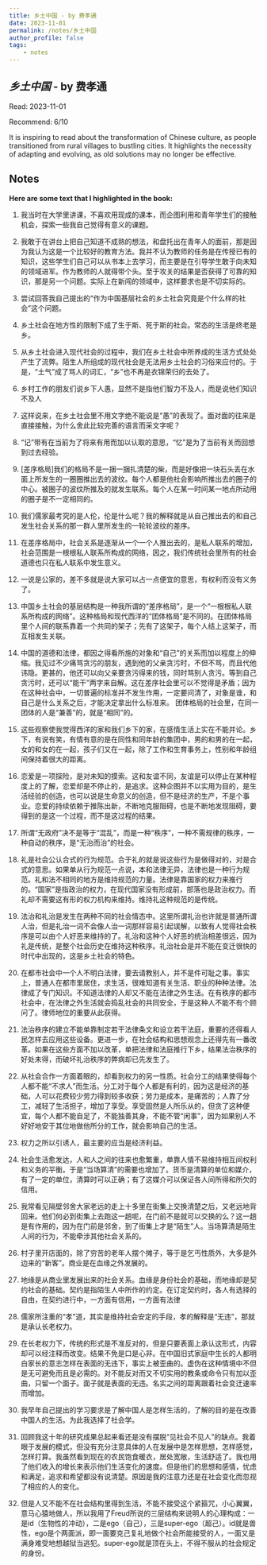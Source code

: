 ```yaml
---
title: 乡土中国 - by 费孝通
date: 2023-11-01
permalink: /notes/乡土中国
author_profile: false
tags:
    - notes
---
```


## *乡土中国* - by 费孝通

Read: 2023-11-01

Recommend: 6/10

It is inspiring to read about the transformation of Chinese culture, as people transitioned from rural villages to bustling cities. It highlights the necessity of adapting and evolving, as old solutions may no longer be effective.

## Notes

**Here are some text that I highlighted in the book:** 

1. 我当时在大学里讲课，不喜欢用现成的课本，而企图利用和青年学生们的接触机会，探索一些我自己觉得有意义的课题。

1. 我敢于在讲台上把自己知道不成熟的想法，和盘托出在青年人的面前，那是因为我认为这是一个比较好的教育方法。我并不认为教师的任务是在传授已有的知识，这些学生们自己可以从书本上去学习，而主要是在引导学生敢于向未知的领域进军。作为教师的人就得带个头。至于攻关的结果是否获得了可靠的知识，那是另一个问题。实际上在新闯的领域中，这样要求也是不切实际的。

1. 尝试回答我自己提出的“作为中国基层社会的乡土社会究竟是个什么样的社会”这个问题。

1. 乡土社会在地方性的限制下成了生于斯、死于斯的社会。常态的生活是终老是乡。

1. 从乡土社会进入现代社会的过程中，我们在乡土社会中所养成的生活方式处处产生了流弊。陌生人所组成的现代社会是无法用乡土社会的习俗来应付的。于是，“土气”成了骂人的词汇，“乡”也不再是衣锦荣归的去处了。

1. 乡村工作的朋友们说乡下人愚，显然不是指他们智力不及人，而是说他们知识不及人

1. 这样说来，在乡土社会里不用文字绝不能说是“愚”的表现了。面对面的往来是直接接触，为什么舍此比较完善的语言而采文字呢？

1. “记”带有在当前为了将来有用而加以认取的意思，“忆”是为了当前有关而回想到过去经验。

1. [差序格局]我们的格局不是一捆一捆扎清楚的柴，而是好像把一块石头丢在水面上所发生的一圈圈推出去的波纹。每个人都是他社会影响所推出去的圈子的中心。被圈子的波纹所推及的就发生联系。每个人在某一时间某一地点所动用的圈子是不一定相同的。

1. 我们儒家最考究的是人伦，伦是什么呢？我的解释就是从自己推出去的和自己发生社会关系的那一群人里所发生的一轮轮波纹的差序。

1. 在差序格局中，社会关系是逐渐从一个一个人推出去的，是私人联系的增加，社会范围是一根根私人联系所构成的网络，因之，我们传统社会里所有的社会道德也只在私人联系中发生意义。

1. 一说是公家的，差不多就是说大家可以占一点便宜的意思，有权利而没有义务了。

1. 中国乡土社会的基层结构是一种我所谓的“差序格局”，是一个“一根根私人联系所构成的网络”。这种格局和现代西洋的“团体格局”是不同的。在团体格局里个人间的联系靠着一个共同的架子；先有了这架子，每个人结上这架子，而互相发生关联。

1. 中国的道德和法律，都因之得看所施的对象和“自己”的关系而加以程度上的伸缩。我见过不少痛骂贪污的朋友，遇到他的父亲贪污时，不但不骂，而且代他讳隐。更甚的，他还可以向父亲要贪污得来的钱，同时骂别人贪污。等到自己贪污时，还可以“能干”两字来自解。这在差序社会里可以不觉得是矛盾；因为在这种社会中，一切普遍的标准并不发生作用，一定要问清了，对象是谁，和自己是什么关系之后，才能决定拿出什么标准来。 团体格局的社会里，在同一团体的人是“兼善”的，就是“相同”的。

1. 这些观察使我觉得西洋的家和我们乡下的家，在感情生活上实在不能并论。乡下，有说有笑，有情有意的是在同性和同年龄的集团中，男的和男的在一起，女的和女的在一起，孩子们又在一起，除了工作和生育事务上，性别和年龄组间保持着很大的距离。

1. 恋爱是一项探险，是对未知的摸索。这和友谊不同，友谊是可以停止在某种程度上的了解，恋爱却是不停止的，是追求。这种企图并不以实用为目的，是生活经验的创造，也可以说是生命意义的创造，但不是经济的生产，不是个事业。恋爱的持续依赖于推陈出新，不断地克服阻碍，也是不断地发现阻碍，要得到的是这一个过程，而不是这过程的结果。

1. 所谓“无政府”决不是等于“混乱”，而是一种“秩序”，一种不需规律的秩序，一种自动的秩序，是“无治而治”的社会。

1. 礼是社会公认合式的行为规范。合于礼的就是说这些行为是做得对的，对是合式的意思。如果单从行为规范一点说，本和法律无异，法律也是一种行为规范。礼和法不相同的地方是维持规范的力量。法律是靠国家的权力来推行的。“国家”是指政治的权力，在现代国家没有形成前，部落也是政治权力。而礼却不需要这有形的权力机构来维持。维持礼这种规范的是传统。

1. 法治和礼治是发生在两种不同的社会情态中。这里所谓礼治也许就是普通所谓人治，但是礼治一词不会像人治一词那样容易引起误解，以致有人觉得社会秩序是可以由个人好恶来维持的了。礼治和这种个人好恶的统治相差很远，因为礼是传统，是整个社会历史在维持这种秩序。礼治社会是并不能在变迁很快的时代中出现的，这是乡土社会的特色。

1. 在都市社会中一个人不明白法律，要去请教别人，并不是件可耻之事。事实上，普通人在都市里居住，求生活，很难知道有关生活、职业的种种法律。法律成了专门知识。不知道法律的人却又不能在法律之外生活。在有秩序的都市社会中，在法律之外生活就会捣乱社会的共同安全，于是这种人不能不有个顾问了。律师地位的重要从此获得。

1. 法治秩序的建立不能单靠制定若干法律条文和设立若干法庭，重要的还得看人民怎样去应用这些设备。更进一步，在社会结构和思想观念上还得先有一番改革。如果在这些方面不加以改革，单把法律和法庭推行下乡，结果法治秩序的好处未得，而破坏礼治秩序的弊病却已先发生了。

1. 从社会合作一方面着眼的，却看到权力的另一性质。社会分工的结果使得每个人都不能“不求人”而生活。分工对于每个人都是有利的，因为这是经济的基础，人可以花费较少劳力得到较多收获；劳力是成本，是痛苦的；人靠了分工，减轻了生活担子，增加了享受。享受固然是人所乐从的，但贪了这种便宜，每个人都不能自足了，不能独善其身，不能不管“闲事”，因为如果别人不好好地安于其位地做他所分的工作，就会影响自己的生活。

1. 权力之所以引诱人，最主要的应当是经济利益。

1. 社会生活愈发达，人和人之间的往来也愈繁重，单靠人情不易维持相互间权利和义务的平衡。于是“当场算清”的需要也增加了。货币是清算的单位和媒介，有了一定的单位，清算时可以正确；有了这媒介可以保证各人间所得和所欠的信用。

1. 我常看见隔壁邻舍大家老远的走上十多里在街集上交换清楚之后，又老远地背回来。他们何必到街集上去跑这一趟呢，在门前不是就可以交换的么？这一趟是有作用的，因为在门前是邻舍，到了街集上才是“陌生”人。当场算清是陌生人间的行为，不能牵涉其他社会关系的。

1. 村子里开店面的，除了穷苦的老年人摆个摊子，等于是乞丐性质外，大多是外边来的“新客”。商业是在血缘之外发展的。

1. 地缘是从商业里发展出来的社会关系。血缘是身份社会的基础，而地缘却是契约社会的基础。契约是指陌生人中所作的约定。在订定契约时，各人有选择的自由，在契约进行中，一方面有信用，一方面有法律

1. 儒家所注重的“孝”道，其实是维持社会安定的手段，孝的解释是“无违”，那就是承认长老权力。

1. 在长老权力下，传统的形式是不准反对的，但是只要表面上承认这形式，内容却可以经注释而改变。结果不免是口是心非。在中国旧式家庭中生长的人都明白家长的意志怎样在表面的无违下，事实上被歪曲的。虚伪在这种情境中不但是无可避免而且是必需的。对不能反对而又不切实用的教条或命令只有加以歪曲，只留一个面子。面子就是表面的无违。名实之间的距离跟着社会变迁速率而增加。

1. 我早年自己提出的学习要求是了解中国人是怎样生活的，了解的目的是在改善中国人的生活。为此我选择了社会学。

1. 回顾我这十年的研究成果总起来看还是没有摆脱“见社会不见人”的缺点。我着眼于发展的模式，但没有充分注意具体的人在发展中是怎样思想，怎样感觉，怎样打算。我虽然看到现在的农民饱食暖衣，居处宽敞，生活舒适了。我也用了他们收入的增长来表示他们生活变化的速度。但是他们的思想和感情，忧虑和满足，追求和希望都没有说清楚。原因是我的注意力还是在社会变化而忽视了相应的人的变化。

1. 但是人又不能不在社会结构里得到生活，不能不接受这个紧箍咒，小心翼翼，意马心猿地做人，所以我用了Freud所说的三层结构来说明人的心理构成：一是id（生物性的冲动），二是ego（自己），三是super-ego（超己）。id就是兽性，ego是个两面派，即一面要克己复礼地做个社会所能接受的人，一面又是满身难受地想越狱当逃犯。super-ego就是顶在头上，不得不服从的社会规定的身份。

